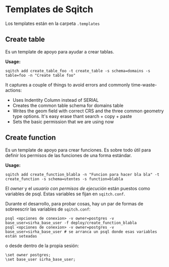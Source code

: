 # Templates de Sqitch

Los templates están en la carpeta `.templates`

## Create table

Es un template de apoyo para ayudar a crear tablas.

**Usage:**

```
sqitch add create_table_foo -t create_table -s schema=domains -s table=foo -n "Create table foo"
```

It captures a couple of things to avoid errors and commonly time-waste-actions:

-   Uses Indentity Column instead of SERIAL
-   Creates the common table schema for domains table
-   Writes the geom field with correct CRS and the three common geometry type
    options. It's easy erase thant search + copy + paste
-   Sets the basic permission that we are using now

## Create function

Es un template de apoyo para crear funciones. Es sobre todo útil para definir los permisos de las funciones de una forma estándar.

**Usage:**

```
sqitch add create_function_blabla -n "Funcion para hacer bla bla" -t create_function -s schema=utentes -s function=blabla
```

El _owner_ y el _usuario con permisos de ejecución_ están puestos como variables de psql. Estas variables se fijan en `sqitch.conf`.

Durante el desarrollo, para probar cosas, hay un par de formas de sobreescrir las variables de `sqitch.conf`:

```
psql <opciones de conexion> -v owner=postgres -v base_user=sirha_base_user -f deploy/create_function_blabla
psql <opciones de conexion> -v owner=postgres -v base_user=sirha_base_user # se arranca un psql donde esas variables están seteadas
```

o desde dentro de la propia sesión:

```
\set owner postgres;
\set base_user sirha_base_user;
```
